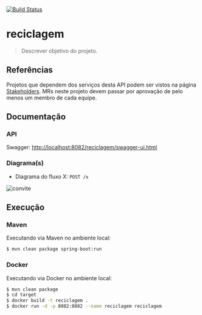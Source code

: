 [![Build Status](/badges/develop/pipeline.svg)](/pipelines) 

# reciclagem

> Descrever objetivo do projeto.

## Referências

Projetos que dependem dos serviços desta API podem ser vistos na página [Stakeholders](/wikis/Stakeholders).
MRs neste projeto devem passar por aprovação de pelo menos um membro de cada equipe.

## Documentação

### API

Swagger: [http://localhost:8082/reciclagem/swagger-ui.html](http://localhost:8082/reciclagem/swagger-ui.html)

### Diagrama(s)

*  Diagrama do fluxo X: `POST /x`

![convite](Diagramas/post-x.png "Fluxo de X.")

## Execução

### Maven

Executando via Maven no ambiente local:

```sh
$ mvn clean package spring-boot:run
```

### Docker

Executando via Docker no ambiente local:

```sh
$ mvn clean package
$ cd target
$ docker build -t reciclagem .
$ docker run -d -p 8082:8082 --name reciclagem reciclagem
```

